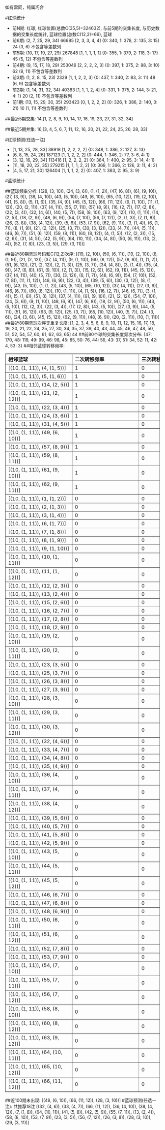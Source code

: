 <!-- 
.. title: 大乐透13013期(2013-01-30)数据分析报告
.. slug: dlott-13013-2013-01-30-report
.. date: 2013-01-31 08:00:00 UTC+08:00
.. tags: Lottery
.. link: 
.. description: 
.. type: text
-->

如有雷同，纯属巧合

<!-- TEASER_END-->

#红球统计

- 前N期: 红球, 红球位置(总数C(35,5)=324632), 与前5期的交集长度, 与历史数据的交集长度统计, 蓝球位置(总数C(12,2)=66), 蓝球
- 前6期: (2, 7, 25, 29, 34) 66685 [2, 3, 3, 4, 4] {0: 340, 1: 378, 2: 135, 3: 15} 24 (3, 6) 不包含等差数列
- 前5期: (10, 17, 19, 27, 29) 267848 [1, 1, 1, 1, 1] {0: 355, 1: 379, 2: 118, 3: 17} 45 (5, 12) 不包含等差数列
- 前4期: (9, 15, 17, 18, 29) 253049 [2, 2, 2, 2, 3] {0: 397, 1: 375, 2: 88, 3: 10} 62 (9, 11) 不包含等差数列
- 前3期: (1, 2, 8, 15, 23) 2329 [1, 1, 2, 2, 3] {0: 437, 1: 340, 2: 83, 3: 11} 48 (6, 9) 包含等差数列
- 前2期: (1, 14, 31, 32, 34) 40383 [1, 1, 1, 2, 4] {0: 331, 1: 375, 2: 144, 3: 21, 4: 1} 20 (2, 11) 不包含等差数列
- 前1期: (13, 15, 29, 30, 35) 293423 [0, 1, 2, 2, 2] {0: 326, 1: 386, 2: 140, 3: 21} 10 (1, 11) 不包含等差数列

##最近5期交集:
14,[1, 2, 8, 9, 10, 14, 17, 18, 19, 23, 27, 31, 32, 34]

##最近5期并集:
16,[3, 4, 5, 6, 7, 11, 12, 16, 20, 21, 22, 24, 25, 26, 28, 33]

#红球预测(任选一注)

- [1, 13, 25, 28, 33] 38918 [1, 2, 2, 2, 2] {0: 348, 1: 386, 2: 127, 3: 13}
- [6, 8, 15, 24, 26] 187123 [1, 1, 2, 2, 2] {0: 444, 1: 346, 2: 77, 3: 6, 4: 1}
- [3, 12, 16, 29, 34] 113416 [1, 2, 2, 2, 2] {0: 364, 1: 400, 2: 95, 3: 14, 4: 1}
- [11, 18, 20, 22, 35] 279215 [1, 1, 1, 2, 2] {0: 369, 1: 366, 2: 126, 3: 11, 4: 2}
- [4, 5, 17, 21, 30] 126404 [1, 1, 1, 2, 2] {0: 407, 1: 363, 2: 95, 3: 9}

#蓝球统计

##蓝球频率分析:
[(28, (3, 10)), (24, (3, 6)), (1, (1, 2)), (47, (6, 8)), (61, (9, 10)), (27, (3, 9)), (36, (4, 10)), (43, (5, 10)), (49, (6, 10)), (65, (10, 12)), (19, (2, 10)), (41, (5, 8)), (5, (1, 6)), (35, (4, 9)), (45, (5, 12)), (66, (11, 12)), (9, (1, 10)), (11, (1, 12)), (20, (2, 11)), (37, (4, 11)), (55, (7, 11)), (57, (8, 9)), (16, (2, 7)), (17, (2, 8)), (22, (3, 4)), (32, (4, 6)), (40, (5, 7)), (58, (8, 10)), (63, (9, 12)), (10, (1, 11)), (14, (2, 5)), (18, (2, 9)), (48, (6, 9)), (54, (7, 10)), (56, (7, 12)), (2, (1, 3)), (7, (1, 8)), (26, (3, 8)), (38, (4, 12)), (39, (5, 6)), (53, (7, 9)), (62, (9, 11)), (3, (1, 4)), (6, (1, 7)), (8, (1, 9)), (21, (2, 12)), (25, (3, 7)), (30, (3, 12)), (33, (4, 7)), (44, (5, 11)), (46, (6, 7)), (51, (6, 12)), (59, (8, 11)), (60, (8, 12)), (4, (1, 5)), (12, (2, 3)), (15, (2, 6)), (31, (4, 5)), (42, (5, 9)), (64, (10, 11)), (34, (4, 8)), (50, (6, 11)), (13, (2, 4)), (52, (7, 8)), (23, (3, 5)), (29, (3, 11))]

##最近80期蓝球号码和C(12,2)次序:
[(19, (2, 10)), (50, (6, 11)), (19, (2, 10)), (8, (1, 9)), (21, (2, 12)), (37, (4, 11)), (9, (1, 10)), (60, (8, 12)), (57, (8, 9)), (1, (1, 2)), (51, (6, 12)), (21, (2, 12)), (2, (1, 3)), (25, (3, 7)), (34, (4, 8)), (3, (1, 4)), (35, (4, 9)), (47, (6, 8)), (61, (9, 10)), (2, (1, 3)), (15, (2, 6)), (62, (9, 11)), (45, (5, 12)), (37, (4, 11)), (40, (5, 7)), (30, (3, 12)), (6, (1, 7)), (48, (6, 9)), (54, (7, 10)), (52, (7, 8)), (11, (1, 12)), (48, (6, 9)), (22, (3, 4)), (39, (5, 6)), (30, (3, 12)), (8, (1, 9)), (43, (5, 10)), (1, (1, 2)), (43, (5, 10)), (65, (10, 12)), (37, (4, 11)), (27, (3, 9)), (46, (6, 7)), (60, (8, 12)), (10, (1, 11)), (4, (1, 5)), (16, (2, 7)), (46, (6, 7)), (3, (1, 4)), (5, (1, 6)), (51, (6, 12)), (37, (4, 11)), (61, (9, 10)), (21, (2, 12)), (54, (7, 10)), (24, (3, 6)), (9, (1, 10)), (48, (6, 9)), (47, (6, 8)), (18, (2, 9)), (50, (6, 11)), (43, (5, 10)), (12, (2, 3)), (22, (3, 4)), (17, (2, 8)), (43, (5, 10)), (27, (3, 9)), (44, (5, 11)), (51, (6, 12)), (63, (9, 12)), (25, (3, 7)), (65, (10, 12)), (40, (5, 7)), (24, (3, 6)), (24, (3, 6)), (45, (5, 12)), (62, (9, 11)), (48, (6, 9)), (20, (2, 11)), (10, (1, 11))]
##最近80期蓝球次序无重复长度:
[1, 2, 3, 4, 5, 6, 8, 9, 10, 11, 12, 15, 16, 17, 18, 19, 20, 21, 22, 24, 25, 27, 30, 34, 35, 37, 39, 40, 43, 44, 45, 46, 47, 48, 50, 51, 52, 54, 57, 60, 61, 62, 63, 65] 44
##前80个球的交集长度频次分布:
{47: 170, 48: 119, 49: 99, 46: 98, 45: 85, 50: 76, 44: 59, 43: 37, 51: 34, 52: 11, 42: 4, 53: 3}
##相邻蓝球转移频率:
<table border="1" class="table table-striped dataframe">
  <thead>
    <tr style="text-align: left;">
      <th style="min-width: 200px;">相邻蓝球</th>
      <th style="min-width: 200px;">二次转移频率</th>
      <th style="min-width: 200px;">三次转移频率</th>
    </tr>
  </thead>
  <tbody>
    <tr>
      <td>    [(10, (1, 11)), (4, (1, 5))]</td>
      <td> 1</td>
      <td> 0</td>
    </tr>
    <tr>
      <td>    [(10, (1, 11)), (5, (1, 6))]</td>
      <td> 1</td>
      <td> 0</td>
    </tr>
    <tr>
      <td>   [(10, (1, 11)), (14, (2, 5))]</td>
      <td> 1</td>
      <td> 0</td>
    </tr>
    <tr>
      <td>  [(10, (1, 11)), (21, (2, 12))]</td>
      <td> 1</td>
      <td> 0</td>
    </tr>
    <tr>
      <td>   [(10, (1, 11)), (22, (3, 4))]</td>
      <td> 1</td>
      <td> 0</td>
    </tr>
    <tr>
      <td>   [(10, (1, 11)), (24, (3, 6))]</td>
      <td> 1</td>
      <td> 0</td>
    </tr>
    <tr>
      <td>   [(10, (1, 11)), (31, (4, 5))]</td>
      <td> 1</td>
      <td> 0</td>
    </tr>
    <tr>
      <td>  [(10, (1, 11)), (49, (6, 10))]</td>
      <td> 1</td>
      <td> 0</td>
    </tr>
    <tr>
      <td>   [(10, (1, 11)), (57, (8, 9))]</td>
      <td> 1</td>
      <td> 0</td>
    </tr>
    <tr>
      <td>  [(10, (1, 11)), (59, (8, 11))]</td>
      <td> 1</td>
      <td> 0</td>
    </tr>
    <tr>
      <td>  [(10, (1, 11)), (61, (9, 10))]</td>
      <td> 1</td>
      <td> 0</td>
    </tr>
    <tr>
      <td>  [(10, (1, 11)), (62, (9, 11))]</td>
      <td> 1</td>
      <td> 0</td>
    </tr>
    <tr>
      <td>    [(10, (1, 11)), (1, (1, 2))]</td>
      <td> 0</td>
      <td> 0</td>
    </tr>
    <tr>
      <td>    [(10, (1, 11)), (2, (1, 3))]</td>
      <td> 0</td>
      <td> 0</td>
    </tr>
    <tr>
      <td>    [(10, (1, 11)), (3, (1, 4))]</td>
      <td> 0</td>
      <td> 0</td>
    </tr>
    <tr>
      <td>    [(10, (1, 11)), (6, (1, 7))]</td>
      <td> 0</td>
      <td> 0</td>
    </tr>
    <tr>
      <td>    [(10, (1, 11)), (7, (1, 8))]</td>
      <td> 0</td>
      <td> 0</td>
    </tr>
    <tr>
      <td>    [(10, (1, 11)), (8, (1, 9))]</td>
      <td> 0</td>
      <td> 0</td>
    </tr>
    <tr>
      <td>   [(10, (1, 11)), (9, (1, 10))]</td>
      <td> 0</td>
      <td> 0</td>
    </tr>
    <tr>
      <td>  [(10, (1, 11)), (10, (1, 11))]</td>
      <td> 0</td>
      <td> 0</td>
    </tr>
    <tr>
      <td>  [(10, (1, 11)), (11, (1, 12))]</td>
      <td> 0</td>
      <td> 0</td>
    </tr>
    <tr>
      <td>   [(10, (1, 11)), (12, (2, 3))]</td>
      <td> 0</td>
      <td> 0</td>
    </tr>
    <tr>
      <td>   [(10, (1, 11)), (13, (2, 4))]</td>
      <td> 0</td>
      <td> 0</td>
    </tr>
    <tr>
      <td>   [(10, (1, 11)), (15, (2, 6))]</td>
      <td> 0</td>
      <td> 0</td>
    </tr>
    <tr>
      <td>   [(10, (1, 11)), (16, (2, 7))]</td>
      <td> 0</td>
      <td> 0</td>
    </tr>
    <tr>
      <td>   [(10, (1, 11)), (17, (2, 8))]</td>
      <td> 0</td>
      <td> 0</td>
    </tr>
    <tr>
      <td>   [(10, (1, 11)), (18, (2, 9))]</td>
      <td> 0</td>
      <td> 0</td>
    </tr>
    <tr>
      <td>  [(10, (1, 11)), (19, (2, 10))]</td>
      <td> 0</td>
      <td> 0</td>
    </tr>
    <tr>
      <td>  [(10, (1, 11)), (20, (2, 11))]</td>
      <td> 0</td>
      <td> 0</td>
    </tr>
    <tr>
      <td>   [(10, (1, 11)), (23, (3, 5))]</td>
      <td> 0</td>
      <td> 0</td>
    </tr>
    <tr>
      <td>   [(10, (1, 11)), (25, (3, 7))]</td>
      <td> 0</td>
      <td> 0</td>
    </tr>
    <tr>
      <td>   [(10, (1, 11)), (26, (3, 8))]</td>
      <td> 0</td>
      <td> 0</td>
    </tr>
    <tr>
      <td>   [(10, (1, 11)), (27, (3, 9))]</td>
      <td> 0</td>
      <td> 0</td>
    </tr>
    <tr>
      <td>  [(10, (1, 11)), (28, (3, 10))]</td>
      <td> 0</td>
      <td> 0</td>
    </tr>
    <tr>
      <td>  [(10, (1, 11)), (29, (3, 11))]</td>
      <td> 0</td>
      <td> 0</td>
    </tr>
    <tr>
      <td>  [(10, (1, 11)), (30, (3, 12))]</td>
      <td> 0</td>
      <td> 0</td>
    </tr>
    <tr>
      <td>   [(10, (1, 11)), (32, (4, 6))]</td>
      <td> 0</td>
      <td> 0</td>
    </tr>
    <tr>
      <td>   [(10, (1, 11)), (33, (4, 7))]</td>
      <td> 0</td>
      <td> 0</td>
    </tr>
    <tr>
      <td>   [(10, (1, 11)), (34, (4, 8))]</td>
      <td> 0</td>
      <td> 0</td>
    </tr>
    <tr>
      <td>   [(10, (1, 11)), (35, (4, 9))]</td>
      <td> 0</td>
      <td> 0</td>
    </tr>
    <tr>
      <td>  [(10, (1, 11)), (36, (4, 10))]</td>
      <td> 0</td>
      <td> 0</td>
    </tr>
    <tr>
      <td>  [(10, (1, 11)), (37, (4, 11))]</td>
      <td> 0</td>
      <td> 0</td>
    </tr>
    <tr>
      <td>  [(10, (1, 11)), (38, (4, 12))]</td>
      <td> 0</td>
      <td> 0</td>
    </tr>
    <tr>
      <td>   [(10, (1, 11)), (39, (5, 6))]</td>
      <td> 0</td>
      <td> 0</td>
    </tr>
    <tr>
      <td>   [(10, (1, 11)), (40, (5, 7))]</td>
      <td> 0</td>
      <td> 0</td>
    </tr>
    <tr>
      <td>   [(10, (1, 11)), (41, (5, 8))]</td>
      <td> 0</td>
      <td> 0</td>
    </tr>
    <tr>
      <td>   [(10, (1, 11)), (42, (5, 9))]</td>
      <td> 0</td>
      <td> 0</td>
    </tr>
    <tr>
      <td>  [(10, (1, 11)), (43, (5, 10))]</td>
      <td> 0</td>
      <td> 0</td>
    </tr>
    <tr>
      <td>  [(10, (1, 11)), (44, (5, 11))]</td>
      <td> 0</td>
      <td> 0</td>
    </tr>
    <tr>
      <td>  [(10, (1, 11)), (45, (5, 12))]</td>
      <td> 0</td>
      <td> 0</td>
    </tr>
    <tr>
      <td>   [(10, (1, 11)), (46, (6, 7))]</td>
      <td> 0</td>
      <td> 0</td>
    </tr>
    <tr>
      <td>   [(10, (1, 11)), (47, (6, 8))]</td>
      <td> 0</td>
      <td> 0</td>
    </tr>
    <tr>
      <td>   [(10, (1, 11)), (48, (6, 9))]</td>
      <td> 0</td>
      <td> 0</td>
    </tr>
    <tr>
      <td>  [(10, (1, 11)), (50, (6, 11))]</td>
      <td> 0</td>
      <td> 0</td>
    </tr>
    <tr>
      <td>  [(10, (1, 11)), (51, (6, 12))]</td>
      <td> 0</td>
      <td> 0</td>
    </tr>
    <tr>
      <td>   [(10, (1, 11)), (52, (7, 8))]</td>
      <td> 0</td>
      <td> 0</td>
    </tr>
    <tr>
      <td>   [(10, (1, 11)), (53, (7, 9))]</td>
      <td> 0</td>
      <td> 0</td>
    </tr>
    <tr>
      <td>  [(10, (1, 11)), (54, (7, 10))]</td>
      <td> 0</td>
      <td> 0</td>
    </tr>
    <tr>
      <td>  [(10, (1, 11)), (55, (7, 11))]</td>
      <td> 0</td>
      <td> 0</td>
    </tr>
    <tr>
      <td>  [(10, (1, 11)), (56, (7, 12))]</td>
      <td> 0</td>
      <td> 0</td>
    </tr>
    <tr>
      <td>  [(10, (1, 11)), (58, (8, 10))]</td>
      <td> 0</td>
      <td> 0</td>
    </tr>
    <tr>
      <td>  [(10, (1, 11)), (60, (8, 12))]</td>
      <td> 0</td>
      <td> 0</td>
    </tr>
    <tr>
      <td>  [(10, (1, 11)), (63, (9, 12))]</td>
      <td> 0</td>
      <td> 0</td>
    </tr>
    <tr>
      <td> [(10, (1, 11)), (64, (10, 11))]</td>
      <td> 0</td>
      <td> 0</td>
    </tr>
    <tr>
      <td> [(10, (1, 11)), (65, (10, 12))]</td>
      <td> 0</td>
      <td> 0</td>
    </tr>
    <tr>
      <td> [(10, (1, 11)), (66, (11, 12))]</td>
      <td> 0</td>
      <td> 0</td>
    </tr>
  </tbody>
</table>
##近100期未出现:
[(49, (6, 10)), (66, (11, 12)), (28, (3, 10))]
#蓝球预测(任选一注):
共推荐18注
[(32, (4, 6)), (33, (4, 7)), (66, (11, 12)), (36, (4, 10)), (38, (4, 12)), (7, (1, 8)), (64, (10, 11)), (41, (5, 8)), (42, (5, 9)), (55, (7, 11)), (13, (2, 4)), (58, (8, 10)), (53, (7, 9)), (23, (3, 5)), (56, (7, 12)), (26, (3, 8)), (28, (3, 10)), (29, (3, 11))]

